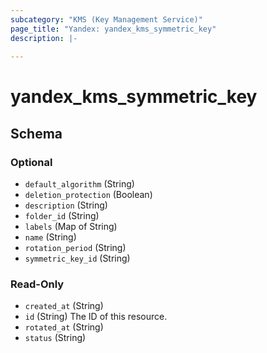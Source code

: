 ```yaml
---
subcategory: "KMS (Key Management Service)"
page_title: "Yandex: yandex_kms_symmetric_key"
description: |-
  
---
```


# yandex_kms_symmetric_key

<!-- schema generated by tfplugindocs -->
## Schema

### Optional

- `default_algorithm` (String)
- `deletion_protection` (Boolean)
- `description` (String)
- `folder_id` (String)
- `labels` (Map of String)
- `name` (String)
- `rotation_period` (String)
- `symmetric_key_id` (String)

### Read-Only

- `created_at` (String)
- `id` (String) The ID of this resource.
- `rotated_at` (String)
- `status` (String)